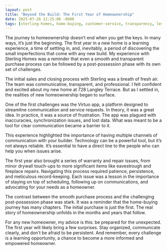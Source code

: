 ```yaml
---
layout: post
title: "Beyond the Build: The First Year of Homeownership"
date: 2025-07-26 12:25:00 -0600
tags: [sterling-homes, home-buying, customer-service, transparency, lessons-learned, virtuo]
---
```


The journey to homeownership doesn’t end when you get the keys. In many ways, it’s just the beginning. The first year in a new home is a learning experience, a time of settling in, and, inevitably, a period of discovering the small imperfections that come with any new build. My experience with Sterling Homes was a reminder that even a smooth and transparent purchase process can be followed by a post-possession phase with its own set of challenges.

The initial sales and closing process with Sterling was a breath of fresh air. The team was communicative, transparent, and professional. I felt confident and excited about my new home at 728 Langley Terrace. But as I settled in, the realities of new homeownership began to surface.

One of the first challenges was the Virtuo app, a platform designed to streamline communication and service requests. In theory, it was a great idea. In practice, it was a source of frustration. The app was plagued with inaccuracies, synchronization issues, and lost data. What was meant to be a tool for clear communication became a barrier to it.

This experience highlighted the importance of having multiple channels of communication with your builder. Technology can be a powerful tool, but it’s not always reliable. It’s essential to have a direct line to the people who can help you when issues arise.

The first year also brought a series of warranty and repair issues, from minor drywall touch-ups to more significant items like eavestrough and fireplace repairs. Navigating this process required patience, persistence, and meticulous record-keeping. Each issue was a lesson in the importance of staying on top of scheduling, following up on communications, and advocating for your needs as a homeowner.

The contrast between the smooth purchase process and the challenging post-possession phase was stark. It was a reminder that the home-buying journey has many chapters. The initial purchase is just the first. The real story of homeownership unfolds in the months and years that follow.

For any new homeowner, my advice is this: be prepared for the unexpected. The first year will likely bring a few surprises. Stay organized, communicate clearly, and don’t be afraid to be persistent. And remember, every challenge is a learning opportunity, a chance to become a more informed and empowered homeowner.
